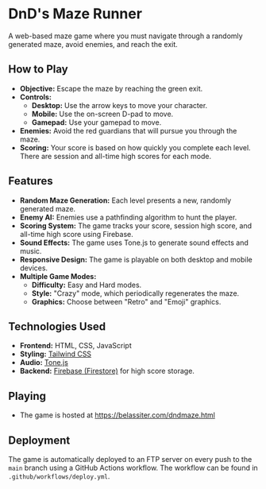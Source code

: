 # DnD's Maze Runner

A web-based maze game where you must navigate through a randomly generated maze, avoid enemies, and reach the exit.

## How to Play

-   **Objective:** Escape the maze by reaching the green exit.
-   **Controls:**
    -   **Desktop:** Use the arrow keys to move your character.
    -   **Mobile:** Use the on-screen D-pad to move.
    -   **Gamepad:** Use your gamepad to move.
-   **Enemies:** Avoid the red guardians that will pursue you through the maze.
-   **Scoring:** Your score is based on how quickly you complete each level. There are session and all-time high scores for each mode.

## Features

-   **Random Maze Generation:** Each level presents a new, randomly generated maze.
-   **Enemy AI:** Enemies use a pathfinding algorithm to hunt the player.
-   **Scoring System:** The game tracks your score, session high score, and all-time high score using Firebase.
-   **Sound Effects:** The game uses Tone.js to generate sound effects and music.
-   **Responsive Design:** The game is playable on both desktop and mobile devices.
-   **Multiple Game Modes:**
    -   **Difficulty:** Easy and Hard modes.
    -   **Style:** "Crazy" mode, which periodically regenerates the maze.
    -   **Graphics:** Choose between "Retro" and "Emoji" graphics.

## Technologies Used

-   **Frontend:** HTML, CSS, JavaScript
-   **Styling:** [Tailwind CSS](https://tailwindcss.com/)
-   **Audio:** [Tone.js](https://tonejs.github.io/)
-   **Backend:** [Firebase (Firestore)](https://firebase.google.com/docs/firestore) for high score storage.

## Playing

- The game is hosted at https://belassiter.com/dndmaze.html

## Deployment

The game is automatically deployed to an FTP server on every push to the `main` branch using a GitHub Actions workflow. The workflow can be found in `.github/workflows/deploy.yml`.
